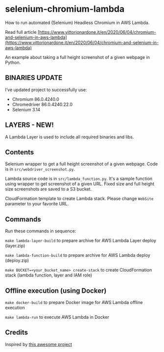 # selenium-chromium-lambda

How to run automated (Selenium) Headless Chromium in AWS Lambda.

Read full article [https://www.vittorionardone.it/en/2020/06/04/chromium-and-selenium-in-aws-lambda](https://www.vittorionardone.it/en/2020/06/04/chromium-and-selenium-in-aws-lambda)

An example about taking a full height screenshot of a given webpage in Python.

## BINARIES UPDATE

I’ve updated project to successfully use:
- Chromium 86.0.4240.0
- Chromedriver 86.0.4240.22.0
- Selenium 3.14

## LAYERS - NEW!

A Lambda Layer is used to include all required binaries and libs.

## Contents

Selenium wrapper to get a full height screenshot of a given webpage. Code is in `src/webdriver_screenshot.py`.

Lambda source code is in `src/lambda_function.py`. It's a sample function using wrapper to get screenshot of a given URL. Fixed size and full height size screenshots are saved to a S3 bucket.

CloudFormation template to create Lambda stack. Please change `WebSite` parameter to your favorite URL.

## Commands

Run these commands in sequence:

`make lambda-layer-build` to prepare archive for AWS Lambda Layer deploy (layer.zip)

`make lambda-function-build` to prepare archive for AWS Lambda deploy (deploy.zip)

`make BUCKET=<your_bucket_name> create-stack` to create CloudFormation stack (lambda function, layer and IAM role)

## Offline execution (using Docker)

`make docker-build` to prepare Docker image for AWS Lambda offline execution  

`make lambda-run` to execute AWS Lambda in Docker

## Credits

Inspired by [this awesome project](https://github.com/21Buttons/pychromeless)

